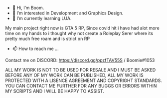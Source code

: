 - 👋 Hi, I’m Boom.
- 👀 I’m interested in Development and Graphics Design.
- 🌱 I’m currently learning LUA.

My main project right now is GTA 5 RP, Since covid hit i have had alot more time on my hands to i thought why not create a Roleplay Serer where its pretty much free roam and is strict on RP

- 📫 How to reach me ...

Contact me on DISCORD: https://discord.gg/ppzfTAV55S / Boomie#1053


ALL MY WORK IS NOT TO BE USED FOR RESALE AND I MUST BE ASKED BEFORE ANY OF MY WORK CAN BE PUBLISHED, ALL MY WORK IS PROTECTED WITH A LISENCE AGREEMENT AND COPYRIGHT STANDARDS.
YOU CAN CONTACT ME FURTHER FOR ANY BUGGS OR ERRORS WITHIN MY SCRIPTS AND I WILL BE HAPPY TO ASSIST.

<!---
THIS IS A READ ME FILED AND IS ALSO ACTING AS A COPYRIGHT ACT OF 2021 USCR Laws
--->

